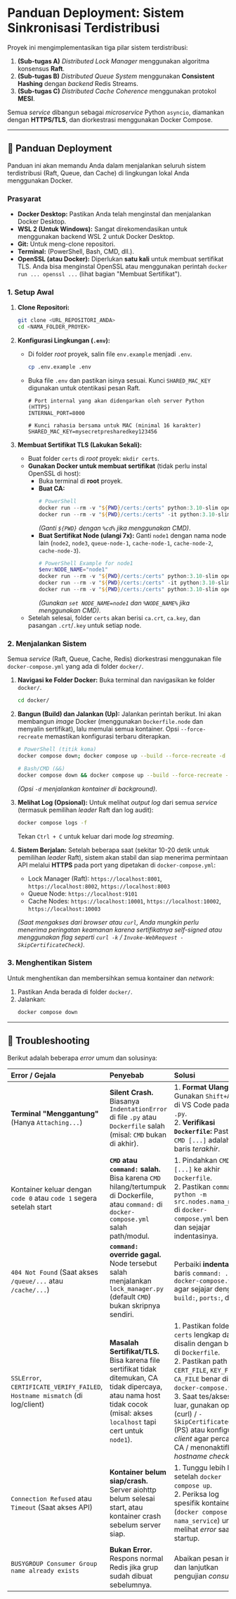 # Panduan Deployment: Sistem Sinkronisasi Terdistribusi

Proyek ini mengimplementasikan tiga pilar sistem terdistribusi:

1.  **(Sub-tugas A)** _Distributed Lock Manager_ menggunakan algoritma konsensus **Raft**.
2.  **(Sub-tugas B)** _Distributed Queue System_ menggunakan **Consistent Hashing** dengan _backend_ Redis Streams.
3.  **(Sub-tugas C)** _Distributed Cache Coherence_ menggunakan protokol **MESI**.

Semua _service_ dibangun sebagai _microservice_ Python `asyncio`, diamankan dengan **HTTPS/TLS**, dan diorkestrasi menggunakan Docker Compose.

---

## 🚀 Panduan Deployment

Panduan ini akan memandu Anda dalam menjalankan seluruh sistem terdistribusi (Raft, Queue, dan Cache) di lingkungan lokal Anda menggunakan Docker.

### Prasyarat

* **Docker Desktop:** Pastikan Anda telah menginstal dan menjalankan Docker Desktop.
* **WSL 2 (Untuk Windows):** Sangat direkomendasikan untuk menggunakan backend WSL 2 untuk Docker Desktop.
* **Git:** Untuk meng-clone repositori.
* **Terminal:** (PowerShell, Bash, CMD, dll.).
* **OpenSSL (atau Docker):** Diperlukan **satu kali** untuk membuat sertifikat TLS. Anda bisa menginstal OpenSSL atau menggunakan perintah `docker run ... openssl ...` (lihat bagian "Membuat Sertifikat").

### 1. Setup Awal

1.  **Clone Repositori:**
    ```bash
    git clone <URL_REPOSITORI_ANDA>
    cd <NAMA_FOLDER_PROYEK>
    ```

2.  **Konfigurasi Lingkungan (`.env`):**
    * Di folder _root_ proyek, salin file `env.example` menjadi `.env`.
        ```bash
        cp .env.example .env
        ```
    * Buka file `.env` dan pastikan isinya sesuai. Kunci `SHARED_MAC_KEY` digunakan untuk otentikasi pesan Raft.
        ```dotenv
        # Port internal yang akan didengarkan oleh server Python (HTTPS)
        INTERNAL_PORT=8000

        # Kunci rahasia bersama untuk MAC (minimal 16 karakter)
        SHARED_MAC_KEY=mysecretpresharedkey123456
        ```

3.  **Membuat Sertifikat TLS (Lakukan Sekali):**
    * Buat folder `certs` di _root_ proyek: `mkdir certs`.
    * **Gunakan Docker untuk membuat sertifikat** (tidak perlu instal OpenSSL di host):
        * Buka terminal di **root** proyek.
        * **Buat CA:**
            ```powershell
            # PowerShell
            docker run --rm -v "${PWD}/certs:/certs" python:3.10-slim openssl genpkey -algorithm RSA -out /certs/ca.key
            docker run --rm -v "${PWD}/certs:/certs" -it python:3.10-slim openssl req -new -x509 -key /certs/ca.key -out /certs/ca.crt -days 365 -subj "/CN=MyLocalCA/O=DistributedSystem/C=ID"
            ```
            *(Ganti `${PWD}` dengan `%cd%` jika menggunakan CMD)*.
        * **Buat Sertifikat Node (ulangi 7x):** Ganti `node1` dengan nama node lain (`node2`, `node3`, `queue-node-1`, `cache-node-1`, `cache-node-2`, `cache-node-3`).
            ```powershell
            # PowerShell Example for node1
            $env:NODE_NAME="node1"
            docker run --rm -v "${PWD}/certs:/certs" python:3.10-slim openssl genpkey -algorithm RSA -out /certs/$env:NODE_NAME.key
            docker run --rm -v "${PWD}/certs:/certs" -it python:3.10-slim openssl req -new -key /certs/$env:NODE_NAME.key -out /certs/$env:NODE_NAME.csr -subj "/CN=$env:NODE_NAME/O=DistributedSystem/C=ID"
            docker run --rm -v "${PWD}/certs:/certs" python:3.10-slim openssl x509 -req -in /certs/$env:NODE_NAME.csr -CA /certs/ca.crt -CAkey /certs/ca.key -CAcreateserial -out /certs/$env:NODE_NAME.crt -days 365
            ```
            *(Gunakan `set NODE_NAME=node1` dan `%NODE_NAME%` jika menggunakan CMD)*.
    * Setelah selesai, folder `certs` akan berisi `ca.crt`, `ca.key`, dan pasangan `.crt`/`.key` untuk setiap node.

### 2. Menjalankan Sistem

Semua _service_ (Raft, Queue, Cache, Redis) diorkestrasi menggunakan file `docker-compose.yml` yang ada di folder `docker/`.

1.  **Navigasi ke Folder Docker:**
    Buka terminal dan navigasikan ke folder `docker/`.
    ```bash
    cd docker/
    ```

2.  **Bangun (Build) dan Jalankan (Up):**
    Jalankan perintah berikut. Ini akan membangun _image_ Docker (menggunakan `Dockerfile.node` dan menyalin sertifikat), lalu memulai semua kontainer. Opsi `--force-recreate` memastikan konfigurasi terbaru diterapkan.
    ```bash
    # PowerShell (titik koma)
    docker compose down; docker compose up --build --force-recreate -d
    ```
    ```bash
    # Bash/CMD (&&)
    docker compose down && docker compose up --build --force-recreate -d
    ```
    *(Opsi `-d` menjalankan kontainer di _background_)*.

3.  **Melihat Log (Opsional):**
    Untuk melihat _output log_ dari semua _service_ (termasuk pemilihan _leader_ Raft dan log audit):
    ```bash
    docker compose logs -f
    ```
    Tekan `Ctrl + C` untuk keluar dari mode _log streaming_.

4.  **Sistem Berjalan:**
    Setelah beberapa saat (sekitar 10-20 detik untuk pemilihan _leader_ Raft), sistem akan stabil dan siap menerima permintaan API melalui **HTTPS** pada port yang dipetakan di `docker-compose.yml`:
    * Lock Manager (Raft): `https://localhost:8001`, `https://localhost:8002`, `https://localhost:8003`
    * Queue Node: `https://localhost:9101`
    * Cache Nodes: `https://localhost:10001`, `https://localhost:10002`, `https://localhost:10003`

    *(Saat mengakses dari browser atau `curl`, Anda mungkin perlu menerima peringatan keamanan karena sertifikatnya _self-signed_ atau menggunakan flag seperti `curl -k` / `Invoke-WebRequest -SkipCertificateCheck`)*.

### 3. Menghentikan Sistem

Untuk menghentikan dan membersihkan semua kontainer dan _network_:

1.  Pastikan Anda berada di folder `docker/`.
2.  Jalankan:
    ```bash
    docker compose down
    ```

---

## 🧐 Troubleshooting

Berikut adalah beberapa _error_ umum dan solusinya:

| Error / Gejala                                                              | Penyebab                                                                                                                                                    | Solusi                                                                                                                                                                                                            |
| :-------------------------------------------------------------------------- | :---------------------------------------------------------------------------------------------------------------------------------------------------------- | :---------------------------------------------------------------------------------------------------------------------------------------------------------------------------------------------------------------- |
| **Terminal "Menggantung"** (Hanya `Attaching...`)                            | **Silent Crash.** Biasanya `IndentationError` di file `.py` atau `Dockerfile` salah (misal: `CMD` bukan di akhir).                                          | 1. **Format Ulang:** Gunakan `Shift+Alt+F` di VS Code pada file `.py`.<br/>2. **Verifikasi `Dockerfile`:** Pastikan `CMD [...]` adalah baris _terakhir_.                                                     |
| Kontainer keluar dengan `code 0` atau `code 1` segera setelah start         | **`CMD` atau `command:` salah.** Bisa karena `CMD` hilang/tertumpuk di Dockerfile, atau `command:` di `docker-compose.yml` salah path/modul.                  | 1. Pindahkan `CMD [...]` ke akhir `Dockerfile`.<br/>2. Pastikan `command: python -m src.nodes.nama_modul` di `docker-compose.yml` benar dan sejajar indentasinya.                                               |
| `404 Not Found` (Saat akses `/queue/...` atau `/cache/...`)                 | **`command:` override gagal.** Node tersebut salah menjalankan `lock_manager.py` (default `CMD`) bukan skripnya sendiri.                                       | Perbaiki **indentasi** baris `command: ...` di `docker-compose.yml` agar sejajar dengan `build:`, `ports:`, dll.                                                                                        |
| `SSLError`, `CERTIFICATE_VERIFY_FAILED`, `Hostname mismatch` (di log/client) | **Masalah Sertifikat/TLS.** Bisa karena file sertifikat tidak ditemukan, CA tidak dipercaya, atau nama host tidak cocok (misal: akses `localhost` tapi cert untuk `node1`). | 1. Pastikan folder `certs` lengkap dan disalin dengan benar di `Dockerfile`.<br/>2. Pastikan path `CERT_FILE`, `KEY_FILE`, `CA_FILE` benar di `docker-compose.yml`.<br/>3. Saat tes/akses dari luar, gunakan opsi `-k` (curl) / `-SkipCertificateCheck` (PS) atau konfigurasi *client* agar percaya CA / menonaktifkan *hostname check*. |
| `Connection Refused` atau `Timeout` (Saat akses API)                       | **Kontainer belum siap/crash.** Server aiohttp belum selesai start, atau kontainer crash sebelum server siap.                                                  | 1. Tunggu lebih lama setelah `docker compose up`.<br/>2. Periksa log spesifik kontainer (`docker compose logs nama_service`) untuk melihat *error* saat startup.                                                    |
| `BUSYGROUP Consumer Group name already exists`                              | **Bukan Error.** Respons normal Redis jika grup sudah dibuat sebelumnya.                                                                               | Abaikan pesan ini dan lanjutkan pengujian _consume_.                                                                                                                                                              |